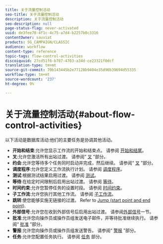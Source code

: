 ```yaml
---
title: 关于流量控制活动
seo-title: 关于流量控制活动
description: 关于流量控制活动
seo-description: null
page-status-flag: never-activated
uuid: de3fee78-4f1c-4c75-a7d4-b2257b0c3316
contentOwner: sauviat
products: SG_CAMPAIGN/CLASSIC
audience: workflow
content-type: reference
topic-tags: flow-control-activities
discoiquuid: 27cd51f6-b787-4703-a34d-ce23321f0dcf
translation-type: tm+mt
source-git-commit: 70b143445b2e77128b9404e35d96b39694d55335
workflow-type: tm+mt
source-wordcount: '237'
ht-degree: 9%

---
```



# 关于流量控制活动{#about-flow-control-activities}

以下活动是数据库活动:他们的主要任务是协调其他活动。

* **开始和结束**:允许您显示工作流的开始和结束点。 请参阅 [开始和结尾](../../workflow/using/start-and-end.md)。
* **叉**:允许您激活所有出站过渡。 请参阅“ [叉](../../workflow/using/fork.md) ”部分。
* **约会**:允许您等待多个任务同时启动并完成，然后继续。 请参阅“ [叉](../../workflow/using/fork.md) ”部分。
* **调度程序**:允许您定义工作流执行计划。 请参阅 [调度程序](../../workflow/using/scheduler.md)。
* **测试**:根据测试结果启用过渡。 请参阅 [测试](../../workflow/using/test.md)。
* **等待**:在给定时间限制后启用出站过渡。 请参阅 [等待](../../workflow/using/wait.md)。
* **时间约束**:允许您暂停任务的设置时段。 请参阅 [时间约束](../../workflow/using/time-constraint.md)。
* **子工作流**:允许您执行其他工作流。 请参阅 [子工作流](../../workflow/using/sub-workflow.md)。
* **跳转**:使您能够实施无链接的过渡。 Refer to [Jump (start point and end point)](../../workflow/using/jump--start-point-and-end-point-.md).
* **外部信号**:允许您在收到外部信号后启用出站过渡。 请参阅[外部信号](../../workflow/using/external-signal.md)一节。
* **批准**:允许您向操作员或操作员组发送电子邮件，并等待批准继续执行。 请参阅“ [批准](../../workflow/using/approval.md) ”部分。
* **警报**:允许您向操作员或操作员组发送警告。 请参阅“ [警报](../../workflow/using/alert.md) ”部分。
* **任务**:允许您配置任务执行。 请参阅 [任务](../../workflow/using/task.md) 部分。

